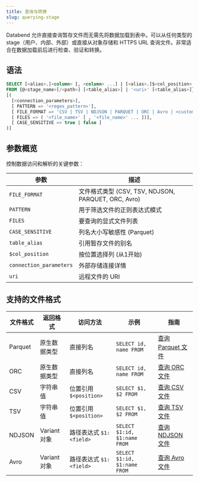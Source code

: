 ```yaml
---
title: 查询与转换
slug: querying-stage
---
```


Databend 允许直接查询暂存文件而无需先将数据加载到表中。可以从任何类型的 stage（用户、内部、外部）或直接从对象存储和 HTTPS URL 查询文件。非常适合在数据加载前后进行检查、验证和转换。

## 语法

```sql
SELECT [<alias>.]<column> [, <column> ...] | [<alias>.]$<col_position> [, $<col_position> ...]
FROM {@<stage_name>[/<path>] [<table_alias>] | '<uri>' [<table_alias>]}
[(
  [<connection_parameters>],
  [ PATTERN => '<regex_pattern>'],
  [ FILE_FORMAT => 'CSV | TSV | NDJSON | PARQUET | ORC | Avro | <custom_format_name>'],
  [ FILES => ( '<file_name>' [ , '<file_name>' ... ])],
  [ CASE_SENSITIVE => true | false ]
)]
```

## 参数概览

控制数据访问和解析的关键参数：

| 参数 | 描述 |
| --------- | ----------- |
| `FILE_FORMAT` | 文件格式类型 (CSV, TSV, NDJSON, PARQUET, ORC, Avro) |
| `PATTERN` | 用于筛选文件的正则表达式模式 |
| `FILES` | 要查询的显式文件列表 |
| `CASE_SENSITIVE` | 列名大小写敏感性 (Parquet) |
| `table_alias` | 引用暂存文件的别名 |
| `$col_position` | 按位置选择列 (从1开始) |
| `connection_parameters` | 外部存储连接详情 |
| `uri` | 远程文件的 URI |

## 支持的文件格式

| 文件格式 | 返回格式 | 访问方法 | 示例 | 指南 |
| ----------- | ------------ | ------------- | ------- | ----- |
| Parquet | 原生数据类型 | 直接列名 | `SELECT id, name FROM` | [查询 Parquet 文件](./00-querying-parquet.md) |
| ORC | 原生数据类型 | 直接列名 | `SELECT id, name FROM` | [查询 ORC 文件](./03-querying-orc.md) |
| CSV | 字符串值 | 位置引用 `$<position>` | `SELECT $1, $2 FROM` | [查询 CSV 文件](./01-querying-csv.md) |
| TSV | 字符串值 | 位置引用 `$<position>` | `SELECT $1, $2 FROM` | [查询 TSV 文件](./02-querying-tsv.md) |
| NDJSON | Variant 对象 | 路径表达式 `$1:<field>` | `SELECT $1:id, $1:name FROM` | [查询 NDJSON 文件](./03-querying-ndjson.md) |
| Avro | Variant 对象 | 路径表达式 `$1:<field>` | `SELECT $1:id, $1:name FROM` | [查询 Avro 文件](./04-querying-avro.md) |